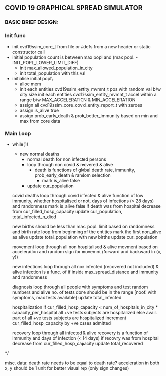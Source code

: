## COVID 19 GRAPHICAL SPREAD SIMULATOR

### BASIC BRIEF DESIGN:

### Init func
* init cvd19ssim_core_t from file or #defs from a new header or static constructor call
* initial population count is between max popl and (max popl. - INIT_POPL_LOWER_LIMIT_DIFF)
    * init max_allowed_population_in_city
    * init total_population with this val
* initialise initial popl\
    * alloc mem
    * init each entities cvd19ssim_entity_mvmnt_t pos with random val b/w city size
    init each entities cvd19ssim_entity_mvmnt_t accel within a range b/w MAX_ACCELERATION & MIN_ACCELERATION
    * assign all cvd19ssim_core_covid_entity_report_t with zeroes
    * assign is_alive true
    * assign prob_early_death & prob_better_immunity based on min and max from core data


### Main Loop
* while(1)

    * new normal deaths
        * normal death for non infected persons
        * loop through non covid & recvered & alive
            * death is functions of global death rate, immunity, prob_early_death & random selection
                * mark is_alive false
        * update cur_population

    covid deaths
        loop through covid infected & alive
            function of low immunity, whether hospitalised or not, days of infections (> 28 days) and randomness
                mark is_alive false
                if death was from hospital
                    decrease from cur_filled_hosp_capacity
        update cur_population, total_infected_n_died

    new births
        should be less than max. popl. limit
            based on randomness and birth rate
                loop from beginning of the entities
                mark the first non_alive as alive
                update total_population with new births
            update cur_population

    movement
        loop through all non hospitalised & alive
            movment based on acceleration and random sign for movemnt (forward and backward in (x, y))

    new infections
        loop through all non infected (recovered not included) & alive
            infection is a func. of if inside max_spread_distance and immunity and randomness

    diagnosis
        loop through all people with symptoms and test random numbers and alive
            no. of tests done should be in the range [noof. with symptoms, max tests available]
            update total_infected

    hospitalization
        if cur_filled_hosp_capacity < num_of_hospitals_in_city * capacity_per_hospital
            all +ve tests subjects are hospitalized
        else 
            avail. part of all +ve tests subjects are hospitalized
        increment cur_filled_hosp_capacity by +ve cases admitted


    recovery
        loop through all infected & alive
            recovery is a function of immunity and days of infection (< 14 days)
                if recovry was from hospital
                    decrease from cur_filled_hosp_capacity
            update total_recovered

*/


misc. data:
death rate needs to be equal to death rate?
acceleration in both x, y should be 1 unit for better visual rep (only sign changes)

